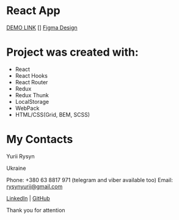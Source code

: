 # React App
[DEMO LINK](https://YuriiRysyn.github.io/store/)
[]
[Figma Design](https://www.figma.com/file/uEetgWenSRxk9jgiym6Yzp/Phone-catalog-redesign?node-id=0%3A1)


# Project was created with:

- React
- React Hooks
- React Router
- Redux
- Redux Thunk
- LocalStorage
- WebPack
- HTML/CSS(Grid, BEM, SCSS)

# My Contacts
Yurii Rysyn

Ukraine

Phone: +380 63 8817 971 (telegram and viber available too) Email: rysynyurii@gmail.com

[LinkedIn](https://www.linkedin.com/in/yurii-rysyn-a683b91b7/) | [GitHub](https://github.com/YuriiRysyn)

Thank you for attention
